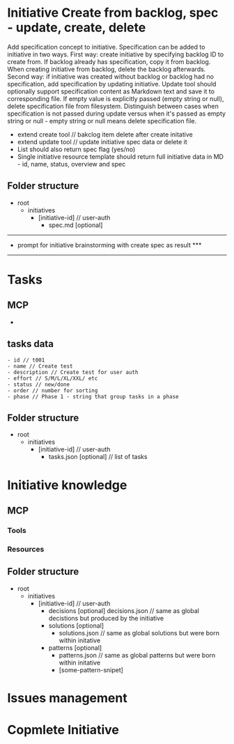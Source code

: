 # Initiative Create from backlog, spec - update, create, delete
Add specification concept to initiative. Specification can be added to initiative in two ways. First way: create initiative by specifying backlog ID to create from. If backlog already has specification, copy it from backlog. When creating initiative from backlog, delete the backlog afterwards. Second way: if initiative was created without backlog or backlog had no specification, add specification by updating initiative. Update tool should optionally support specification content as Markdown text and save it to corresponding file. If empty value is explicitly passed (empty string or null), delete specification file from filesystem. Distinguish between cases when specification is not passed during update versus when it's passed as empty string or null - empty string or null means delete specification file.

 - extend create tool // bakclog item delete after create initative
 - extend update tool // update initiative spec data or delete it
 - List should also return spec flag (yes/no)
 - Single initiative resource template should return full initiative data in MD - id, name, status, overview and spec

## Folder structure
- root
	- initiatives
		- [initiative-id] // user-auth
			- spec.md [optional]


-----------------------

 - prompt for initiative brainstorming with create spec as result ***

-----------------------

# Tasks

## MCP
 -

## tasks data
	- id // t001
	- name // Create test
	- description // Create test for user auth
	- effort // S/M/L/XL/XXL/ etc
	- status // new/done
	- order // number for sorting
	- phase // Phase 1 - string that group tasks in a phase

## Folder structure
- root
	- initiatives
		- [initiative-id] // user-auth
			- tasks.json [optional] // list of tasks

# Initiative knowledge
## MCP
### Tools
### Resources

## Folder structure
- root
	- initiatives
		- [initiative-id] // user-auth
			- decisions [optional]
				decisions.json // same as global decistions but produced by the initiative
			- solutions [optional]
				- solutions.json // same as global solutions but were born within initative
			- patterns [optional]
				- patterns.json // same as global patterns but were born within initative
				- [some-pattern-snipet]



# Issues management

# Copmlete Initiative
